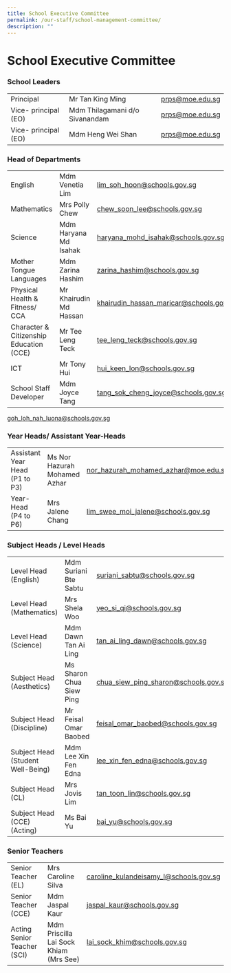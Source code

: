 ```yaml
---
title: School Executive Committee
permalink: /our-staff/school-management-committee/
description: ""
---
```

<h1><b>School Executive Committee</b></h1>


<h3>School Leaders</h3>

|  |  |  |
| -------- | -------- | -------- |
| Principal   | Mr Tan King Ming    | [prps@moe.edu.sg](mailto:prps@moe.edu.sg)|
|Vice- principal (EO)|Mdm Thilagamani d/o Sivanandam|[prps@moe.edu.sg](mailto:prps@moe.edu.sg)|
|Vice- principal (EO)|Mdm Heng Wei Shan|[prps@moe.edu.sg](mailto:prps@moe.edu.sg)|


<h3>Head of Departments</h3>

|  |  |  |
| -------- | -------- | -------- |
| English     | Mdm Venetia Lim  | [lim_soh_hoon@schools.gov.sg ](mailto:lim_soh_hoon@schools.gov.sg )  |
|Mathematics|Mrs Polly Chew|[chew_soon_lee@schools.gov.sg](mailto:chew_soon_lee@schools.gov.sg)|
|Science|Mdm Haryana Md Isahak|[haryana_mohd_isahak@schools.gov.sg](mailto:haryana_mohd_isahak@schools.gov.sg)|
|Mother Tongue Languages|Mdm Zarina Hashim|[zarina_hashim@schools.gov.sg](mailto:zarina_hashim@schools.gov.sg)|
|Physical Health & Fitness/ CCA|Mr Khairudin Md Hassan|[khairudin_hassan_maricar@schools.gov.sg](mailto:khairudin_hassan_maricar@schools.gov.sg)|
|Character & Citizenship Education (CCE)|Mr Tee Leng Teck|[tee_leng_teck@schools.gov.sg](mailto:tee_leng_teck@schools.gov.sg)
|ICT|Mr Tony Hui|[hui_keen_lon@schools.gov.sg](mailto:hui_keen_lon@schools.gov.sg)|
|School Staff Developer|Mdm Joyce Tang|[tang_sok_cheng_joyce@schools.gov.sg](mailto:tang_sok_cheng_joyce@schools.gov.sg)|

[goh\_loh\_nah\_luona@schools.gov.sg](mailto:goh_loh_nah_luona@schools.gov.sg)

<h3>Year Heads/ Assistant Year-Heads</h3>

|  |  | |
| -------- | -------- | -------- |
| Assistant Year Head (P1 to P3)    | Ms Nor Hazurah Mohamed Azhar     | nor_hazurah_mohamed_azhar@moe.edu.sg     |
|Year-Head (P4 to P6)|Mrs Jalene Chang|lim_swee_moi_jalene@schools.gov.sg|

<h3>Subject Heads / Level Heads</h3>

| |  |  |
| -------- | -------- | -------- |
| Level Head (English)   | Mdm Suriani Bte Sabtu    | suriani_sabtu@schools.gov.sg    |
|Level Head (Mathematics)|Mrs Shela Woo|yeo_si_qi@schools.gov.sg|
|Level Head (Science)|Mdm Dawn Tan Ai Ling|tan_ai_ling_dawn@schools.gov.sg|
|Subject Head (Aesthetics)|Ms Sharon Chua Siew Ping|chua_siew_ping_sharon@schools.gov.sgg|
|Subject Head (Discipline)|Mr Feisal Omar Baobed|feisal_omar_baobed@schools.gov.sg|
|Subject Head (Student Well-Being)|Mdm Lee Xin Fen Edna|lee_xin_fen_edna@schools.gov.sg|
|Subject Head (CL)|Mrs Jovis Lim|tan_toon_lin@schools.gov.sg|
|Subject Head (CCE) (Acting)|Ms Bai Yu|bai_yu@schools.gov.sg|

<h3>Senior Teachers</h3>

|  | |  |
| -------- | -------- | -------- |
| Senior Teacher (EL)    | Mrs Caroline Silva    | caroline_kulandeisamy_l@schools.gov.sg    |
|Senior Teacher (CCE)|Mdm Jaspal Kaur|jaspal_kaur@schools.gov.sg|
|Acting Senior Teacher (SCI)|Mdm Priscilla Lai Sock Khiam (Mrs See)|lai_sock_khim@schools.gov.sg|